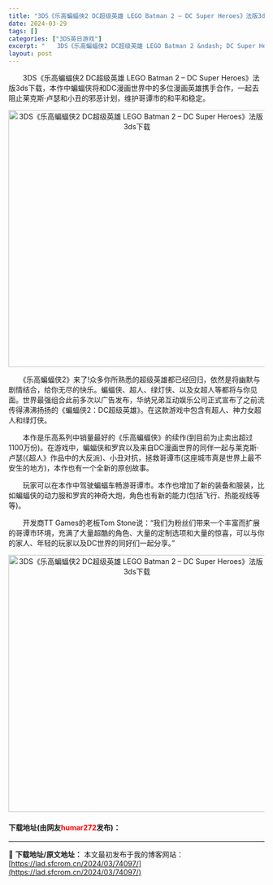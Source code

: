 ```yaml
---
title: "3DS《乐高蝙蝠侠2 DC超级英雄 LEGO Batman 2 – DC Super Heroes》法版3ds下载"
date: 2024-03-29
tags: []
categories: ["3DS英日游戏"]
excerpt: "　　3DS《乐高蝙蝠侠2 DC超级英雄 LEGO Batman 2 &ndash; DC Super Heroes》法版3ds下载，本作中蝙蝠侠将和DC漫画世界中的多位漫画英雄携手合作，一起去阻止莱克斯&middot;卢瑟和小丑的邪恶计划，维护哥谭市的和平和稳定。 　　《乐高蝙蝠侠2》来了!众多你所&hellip;"
layout: post
---
```


 <p>　　3DS《乐高蝙蝠侠2 DC超级英雄 LEGO Batman 2 &ndash; DC Super Heroes》法版3ds下载，本作中蝙蝠侠将和DC漫画世界中的多位漫画英雄携手合作，一起去阻止莱克斯&middot;卢瑟和小丑的邪恶计划，维护哥谭市的和平和稳定。</p> <p align="center"><img align="" border="0" src="https://lad.sfcrom.cn/wp-content/uploads/2024/03/20240329_6606242630052.png" width="506" alt="3DS《乐高蝙蝠侠2 DC超级英雄 LEGO Batman 2 – DC Super Heroes》法版3ds下载" /></p> <p>　　《乐高蝙蝠侠2》来了!众多你所熟悉的超级英雄都已经回归，依然是将幽默与剧情结合，给你无尽的快乐。蝙蝠侠、超人、绿灯侠、以及女超人等都将与你见面。世界最强组合此前多次以广告发布，华纳兄弟互动娱乐公司正式宣布了之前流传得沸沸扬扬的《蝙蝠侠2：DC超级英雄》。在这款游戏中包含有超人、神力女超人和绿灯侠。</p> <p>　　本作是乐高系列中销量最好的《乐高蝙蝠侠》的续作(到目前为止卖出超过1100万份)。在游戏中，蝙蝠侠和罗宾以及来自DC漫画世界的同伴一起与莱克斯&middot;卢瑟(《超人》作品中的大反派)、小丑对抗，拯救哥谭市(这座城市真是世界上最不安生的地方)，本作也有一个全新的原创故事。</p> <p>　　玩家可以在本作中驾驶蝙蝠车畅游哥谭市。本作也增加了新的装备和服装，比如蝙蝠侠的动力服和罗宾的神奇大炮，角色也有新的能力(包括飞行、热能视线等等)。</p> <p>　　开发商TT Games的老板Tom Stone说：&ldquo;我们为粉丝们带来一个丰富而扩展的哥谭市环境，充满了大量超酷的角色、大量的定制选项和大量的惊喜，可以与你的家人、年轻的玩家以及DC世界的同好们一起分享。&rdquo;</p> <p align="center"><img align="" border="0" src="https://lad.sfcrom.cn/wp-content/uploads/2024/03/20240329_6606242782789.png" width="506" alt="3DS《乐高蝙蝠侠2 DC超级英雄 LEGO Batman 2 – DC Super Heroes》法版3ds下载" /></p> <p><h4>下载地址(由网友<font color="red">humar272</font>发布)：</h4></p> 

---
📖 **下载地址/原文地址：** 本文最初发布于我的博客网站：[https://lad.sfcrom.cn/2024/03/74097/](https://lad.sfcrom.cn/2024/03/74097/)
